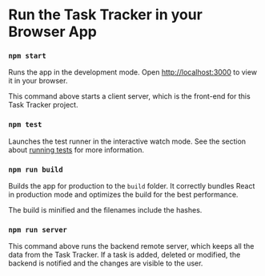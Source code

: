 # Run the Task Tracker in your Browser App

### `npm start`

Runs the app in the development mode.
Open [http://localhost:3000](http://localhost:3000) to view it in your browser.

This command above starts a client server, which is the front-end for this Task Tracker project.

### `npm test`

Launches the test runner in the interactive watch mode.
See the section about [running tests](https://facebook.github.io/create-react-app/docs/running-tests) for more information.

### `npm run build`

Builds the app for production to the `build` folder.
It correctly bundles React in production mode and optimizes the build for the best performance.

The build is minified and the filenames include the hashes.

### `npm run server`

This command above runs the backend remote server, which keeps all the data from the Task Tracker.
If a task is added, deleted or modified, the backend is notified and the changes are visible to the user.
